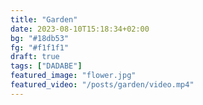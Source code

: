 ```yaml
---
title: "Garden"
date: 2023-08-10T15:18:34+02:00
bg: "#18db53"
fg: "#f1f1f1"
draft: true
tags: ["DADABE"]
featured_image: "flower.jpg"
featured_video: "/posts/garden/video.mp4"
---
```


